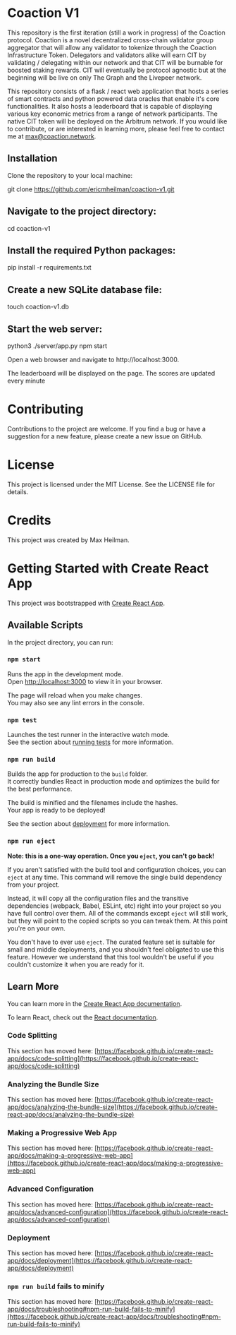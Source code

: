 # Coaction V1
This repository is the first iteration (still a work in progress) of the Coaction protocol. Coaction is a novel decentralized cross-chain validator group aggregator that will allow any validator to tokenize through the Coaction Infrastructure Token. Delegators and validators alike will earn CIT by validating / delegating within our network and that CIT will be burnable for boosted staking rewards. CIT will eventually be protocol agnostic but at the beginning will be live on only The Graph and the Livepeer network. 

This repository consists of a flask / react web application that hosts a series of smart contracts and python powered data oracles that enable it's core functionalities. It also hosts a leaderboard that is capable of displaying various key economic metrics from a range of network participants. The native CIT token will be deployed on the Arbitrum network. If you would like to contribute, or are interested in learning more, please feel free to contact me at max@coaction.network. 

## Installation
Clone the repository to your local machine:

git clone https://github.com/ericmheilman/coaction-v1.git

## Navigate to the project directory:

cd coaction-v1

## Install the required Python packages:

pip install -r requirements.txt

## Create a new SQLite database file:

touch coaction-v1.db

## Start the web server:

python3 ./server/app.py
npm start

Open a web browser and navigate to http://localhost:3000.

The leaderboard will be displayed on the page. The scores are updated every minute

# Contributing
Contributions to the project are welcome. If you find a bug or have a suggestion for a new feature, please create a new issue on GitHub.

# License
This project is licensed under the MIT License. See the LICENSE file for details.

# Credits
This project was created by Max Heilman.


# Getting Started with Create React App

This project was bootstrapped with [Create React App](https://github.com/facebook/create-react-app).

## Available Scripts

In the project directory, you can run:

### `npm start`

Runs the app in the development mode.\
Open [http://localhost:3000](http://localhost:3000) to view it in your browser.

The page will reload when you make changes.\
You may also see any lint errors in the console.

### `npm test`

Launches the test runner in the interactive watch mode.\
See the section about [running tests](https://facebook.github.io/create-react-app/docs/running-tests) for more information.

### `npm run build`

Builds the app for production to the `build` folder.\
It correctly bundles React in production mode and optimizes the build for the best performance.

The build is minified and the filenames include the hashes.\
Your app is ready to be deployed!

See the section about [deployment](https://facebook.github.io/create-react-app/docs/deployment) for more information.

### `npm run eject`

**Note: this is a one-way operation. Once you `eject`, you can't go back!**

If you aren't satisfied with the build tool and configuration choices, you can `eject` at any time. This command will remove the single build dependency from your project.

Instead, it will copy all the configuration files and the transitive dependencies (webpack, Babel, ESLint, etc) right into your project so you have full control over them. All of the commands except `eject` will still work, but they will point to the copied scripts so you can tweak them. At this point you're on your own.

You don't have to ever use `eject`. The curated feature set is suitable for small and middle deployments, and you shouldn't feel obligated to use this feature. However we understand that this tool wouldn't be useful if you couldn't customize it when you are ready for it.

## Learn More

You can learn more in the [Create React App documentation](https://facebook.github.io/create-react-app/docs/getting-started).

To learn React, check out the [React documentation](https://reactjs.org/).

### Code Splitting

This section has moved here: [https://facebook.github.io/create-react-app/docs/code-splitting](https://facebook.github.io/create-react-app/docs/code-splitting)

### Analyzing the Bundle Size

This section has moved here: [https://facebook.github.io/create-react-app/docs/analyzing-the-bundle-size](https://facebook.github.io/create-react-app/docs/analyzing-the-bundle-size)

### Making a Progressive Web App

This section has moved here: [https://facebook.github.io/create-react-app/docs/making-a-progressive-web-app](https://facebook.github.io/create-react-app/docs/making-a-progressive-web-app)

### Advanced Configuration

This section has moved here: [https://facebook.github.io/create-react-app/docs/advanced-configuration](https://facebook.github.io/create-react-app/docs/advanced-configuration)

### Deployment

This section has moved here: [https://facebook.github.io/create-react-app/docs/deployment](https://facebook.github.io/create-react-app/docs/deployment)

### `npm run build` fails to minify

This section has moved here: [https://facebook.github.io/create-react-app/docs/troubleshooting#npm-run-build-fails-to-minify](https://facebook.github.io/create-react-app/docs/troubleshooting#npm-run-build-fails-to-minify)
